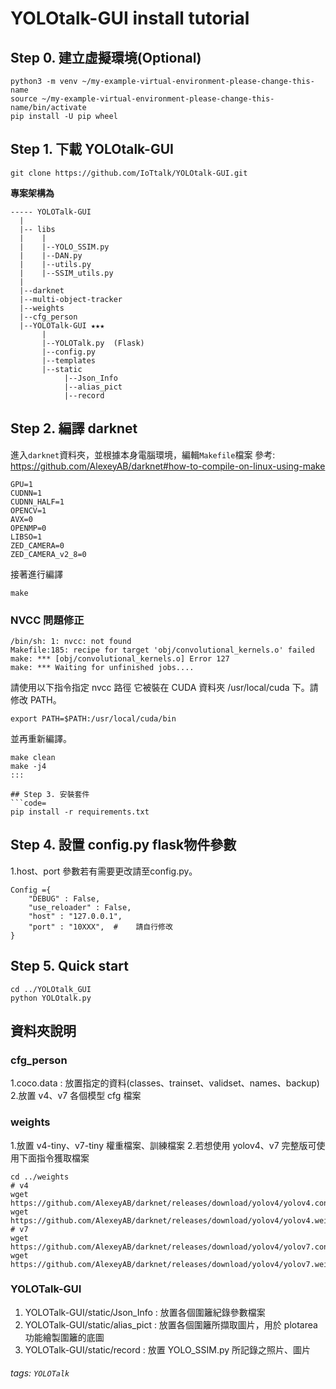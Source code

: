 # YOLOtalk-GUI install tutorial


## Step 0. 建立虛擬環境(Optional) 
```code=
python3 -m venv ~/my-example-virtual-environment-please-change-this-name
source ~/my-example-virtual-environment-please-change-this-name/bin/activate
pip install -U pip wheel
```

## Step 1. 下載 YOLOtalk-GUI 

```bash=
git clone https://github.com/IoTtalk/YOLOtalk-GUI.git
```
**專案架構為**
```
----- YOLOTalk-GUI
  |
  |-- libs 
  |    |
  |    |--YOLO_SSIM.py
  |    |--DAN.py
  |    |--utils.py
  |    |--SSIM_utils.py
  |
  |--darknet  
  |--multi-object-tracker
  |--weights
  |--cfg_person
  |--YOLOTalk-GUI ★★★
       |
       |--YOLOTalk.py  (Flask)
       |--config.py
       |--templates
       |--static
            |--Json_Info
            |--alias_pict
            |--record
```                        
## Step 2. 編譯 darknet
進入```darknet```資料夾，並根據本身電腦環境，編輯```Makefile```檔案
參考: https://github.com/AlexeyAB/darknet#how-to-compile-on-linux-using-make
```code=
GPU=1
CUDNN=1
CUDNN_HALF=1
OPENCV=1
AVX=0
OPENMP=0
LIBSO=1
ZED_CAMERA=0
ZED_CAMERA_v2_8=0
```
接著進行編譯
```code=
make
```


### NVCC 問題修正
```code= 
/bin/sh: 1: nvcc: not found
Makefile:185: recipe for target 'obj/convolutional_kernels.o' failed
make: *** [obj/convolutional_kernels.o] Error 127
make: *** Waiting for unfinished jobs....
```
請使用以下指令指定 nvcc 路徑
它被裝在 CUDA 資料夾 /usr/local/cuda 下。請修改 PATH。
```code=
export PATH=$PATH:/usr/local/cuda/bin
```
並再重新編譯。

```code=
make clean
make -j4
:::
 
## Step 3. 安裝套件 
```code=
pip install -r requirements.txt
```

## Step 4. 設置 config.py flask物件參數
1.host、port 參數若有需要更改請至config.py。
```code=
Config ={
    "DEBUG" : False,
    "use_reloader" : False,
    "host" : "127.0.0.1",
    "port" : "10XXX",  #    請自行修改
}
```
## Step 5. Quick start
```=
cd ../YOLOtalk_GUI
python YOLOtalk.py
```

## 資料夾說明

### cfg_person

1.coco.data : 放置指定的資料(classes、trainset、validset、names、backup)
2.放置 v4、v7 各個模型 cfg 檔案

### weights

1.放置 v4-tiny、v7-tiny 權重檔案、訓練檔案
2.若想使用 yolov4、v7 完整版可使用下面指令獲取檔案
```code=
cd ../weights
# v4
wget https://github.com/AlexeyAB/darknet/releases/download/yolov4/yolov4.conv.137
wget https://github.com/AlexeyAB/darknet/releases/download/yolov4/yolov4.weights
# v7
wget https://github.com/AlexeyAB/darknet/releases/download/yolov4/yolov7.conv.132
wget https://github.com/AlexeyAB/darknet/releases/download/yolov4/yolov7.weights
```


### YOLOTalk-GUI

1. YOLOTalk-GUI/static/Json_Info  : 放置各個圍籬紀錄參數檔案
2. YOLOTalk-GUI/static/alias_pict : 放置各個圍籬所擷取圖片，用於 plotarea 功能繪製圍籬的底圖
3. YOLOTalk-GUI/static/record     : 放置 YOLO_SSIM.py 所記錄之照片、圖片

###### tags: `YOLOTalk` 
